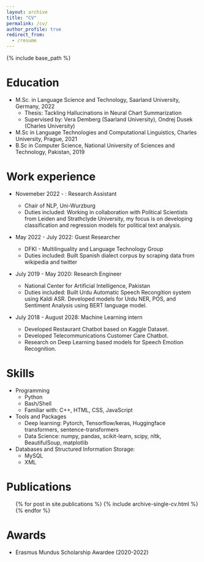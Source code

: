 ```yaml
---
layout: archive
title: "CV"
permalink: /cv/
author_profile: true
redirect_from:
  - /resume
---
```


{% include base_path %}

Education
======
* M.Sc. in Language Science and Technology, Saarland University, Germany, 2022
  * Thesis: Tackling Hallucinations in Neural Chart Summarization 
  * Supervised by: Vera Demberg (Saarland University), Ondrej Dusek (Charles University)
* M.Sc in Language Technologies and Computational Linguistics, Charles University, Prague, 2021 
* B.Sc in Computer Science, National University of Sciences and Technology, Pakistan, 2019 

Work experience
======
* Novemeber 2022 - : Research Assistant
  * Chair of NLP, Uni-Wurzburg
  * Duties included: Working in collaboration with Political Scientists from Leiden and Strathclyde University, my focus is on developing classification and regression models for political text analysis.

* May 2022 - July 2022: Guest Researcher
  * DFKI - Multilinguality and Language Technology Group
  * Duties included: Built Spanish dialect corpus by scraping data from wikipedia and twitter

* July 2019 - May 2020: Research Engineer
  * National Center for Artificial Intelligence, Pakistan
  * Duties included: Built Urdu Automatic Speech Recongition system using Kaldi ASR. Developed models for Urdu NER, POS, and Sentiment Analysis using BERT language model.

* July 2018 - August 2028: Machine Learning intern
  * Developed Restaurant Chatbot based on Kaggle Dataset.
  * Developed Telecommunications Customer Care Chatbot.
  * Research on Deep Learning based models for Speech Emotion Recognition.
  
Skills
======
* Programming
  * Python
  * Bash/Shell
  * Familiar with: C++, HTML, CSS, JavaScript
* Tools and Packages
  * Deep learning: Pytorch, Tensorflow/keras, Huggingface transformers, sentence-transformers 
  * Data Science: numpy, pandas, scikit-learn, scipy, nltk, BeautifulSoup, matplotlib
* Databases and Structured Information Storage:
  * MySQL
  * XML

Publications
======
  <ul>{% for post in site.publications %}
    {% include archive-single-cv.html %}
  {% endfor %}</ul>
  
  
Awards
======
* Erasmus Mundus Scholarship Awardee (2020-2022)


